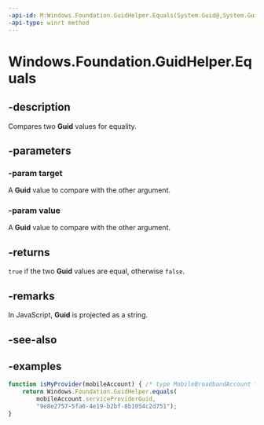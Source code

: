 ```yaml
---
-api-id: M:Windows.Foundation.GuidHelper.Equals(System.Guid@,System.Guid@)
-api-type: winrt method
---
```


<!-- Method syntax.
public bool GuidHelper.Equals(Guid target, Guid value)
-->

# Windows.Foundation.GuidHelper.Equals

## -description
Compares two **Guid** values for equality.

## -parameters

### -param target
A **Guid** value to compare with the other argument.

### -param value
A **Guid** value to compare with the other argument.

## -returns
`true` if the two **Guid** values are equal, otherwise `false`.

## -remarks
In JavaScript, **Guid** is projected as a string.

## -see-also

## -examples
```javascript
function isMyProvider(mobileAccount) { /* type MobileBroadbandAccount */
    return Windows.Foundation.GuidHelper.equals(
        mobileAccount.serviceProviderGuid,
        "9e8e2757-5fa6-4e19-b2bf-8b1054c2d751");
}
```